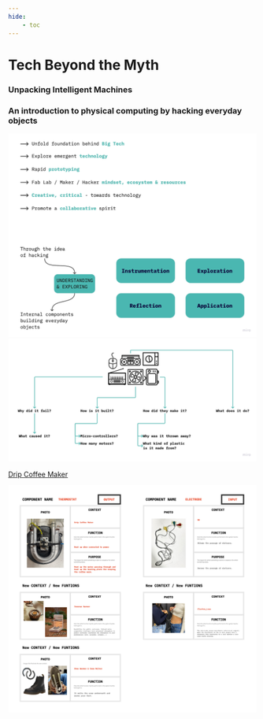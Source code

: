 ```yaml
---
hide:
    - toc
---
```


# **Tech Beyond the Myth**


<h3>Unpacking Intelligent Machines</h3>
<h3>An introduction to physical computing by hacking everyday objects</h3>

![](../images/Tech01.jpg)
![](../images/Tech02.jpg)

<a class="button" href="https://hackmd.io/xQ9hjQftSiaee3XNQ7NcrQ?view">Drip Coffee Maker</a>

![](../images/Input_output.jpg)
